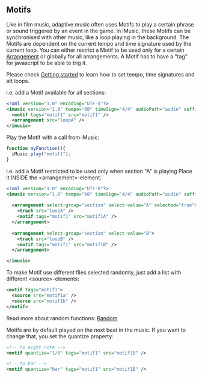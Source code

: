 ## Motifs
Like in film music, adaptive music often uses Motifs to play a certain phrase or sound triggered by an event in the game. In iMusic, these Motifs can be synchronised with other music, like a loop playing in the background.
The Motifs are dependent on the current tempo and time signature used by the current loop. You can either restrict a Motif to be used only for a certain [Arrangement](arrangement.md) or globally for all arrangements. A Motif has to have a "tag" for javascript to be able to trig it. 

Please check [Getting started](README.md) to learn how to set tempo, time signatures and att loops.


i.e. add a Motif available for all sections:
```XML
<?xml version="1.0" encoding="UTF-8"?>
<imusic version="1.0" tempo="60" timeSign="4/4" audioPath="audio" suffix="mp3" loopLength="4">
  <motif tags="motif1" src="motif1" />
  <arrangement src="loopA" />
</imusic>
```

Play the Motif with a call from iMusic:
```javascript
function myFunction(){
  iMusic.play("motif1");
}
```


i.e. add a Motif restricted to be used only when section "A" is playing
Place it INSIDE the &lt;arrangement>-element:
```XML
<?xml version="1.0" encoding="UTF-8"?>
<imusic version="1.0" tempo="60" timeSign="4/4" audioPath="audio" suffix="mp3" loopLength="4">
	
  <arrangement select-group="section" select-value="A" selected="true">
    <track src="loopA" />
    <motif tags="motif1" src="motif1A" />
  </arrangement>
	
  <arrangement select-group="section" select-value="B">
    <track src="loopB" />
    <motif tags="motif1" src="motif1B" />
  </arrangement>

</imusic>
```



To make Motif use different files selected randomly, just add a list with different &lt;source>-elements:

```XML
<motif tags="motif1">
  <source src="motif1a" />
  <source src="motif1b" />
</motif>
```

Read more about random functions: [Random](random.md)

Motifs are by default played on the next beat in the music. If you want to change that, you set the quantize property:

```XML
<!-- to eight note -->
<motif quantize="1/8" tags="motif1" src="motif1B" />

<!-- to bar -->
<motif quantize="bar" tags="motif1" src="motif1B" />
```

